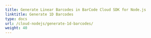 ```yaml
---
title: Generate Linear Barcodes in BarCode Cloud SDK for Node.js
linktitle: Generate 1D Barcodes
type: docs
url: /cloud-nodejs/generate-1d-barcodes/
weight: 40
---
```



